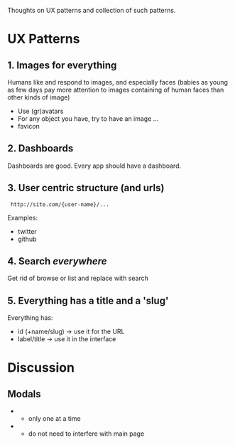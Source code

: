 Thoughts on UX patterns and collection of such patterns.

# UX Patterns

## 1. Images for everything

Humans like and respond to images, and especially faces (babies as young as few days pay more attention to images containing of human faces than other kinds of image)

* Use (gr)avatars
* For any object you have, try to have an image ...
* favicon

## 2. Dashboards

Dashboards are good. Every app should have a dashboard.

## 3. User centric structure (and urls)

     http://site.com/{user-name}/...

Examples:

* twitter
* github

## 4. Search *everywhere*

Get rid of browse or list and replace with search

## 5. Everything has a title and a 'slug'

Everything has:

* id (+name/slug) -> use it for the URL
* label/title -> use it in the interface


# Discussion

## Modals

* - only one at a time
* + do not need to interfere with main page


